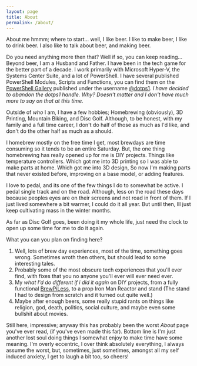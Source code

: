 ```yaml
---
layout: page
title: About
permalink: /about/
---
```


About me hmmm; where to start... well, I like beer.  I like to make beer, I like to drink beer.  I also like to talk about beer, and making beer.

Do you need anything more then that?  Well if so, you can keep reading...  Beyond beer, I am a Husband and Father.  I have been in the tech game for the better part of a decade.  I work primarily with Microsoft Hyper-V, the Systems Center Suite, and a lot of PowerShell.  I have several published PowerShell Modules, Scripts and Functions, you can find them on the [PowerShell Gallery](https://powershellgallery.com) published under the username [@dotps1](https://dotps1.github.io). _I have decided to abandon the dotps1 handle.  Why?  Doesn't matter and I don't have much more to say on that at this time._

Outside of _who_ I am, I have a few hobbies; Homebrewing (obviously), 3D Printing, Mountain Biking, and Disc Golf.  Although, to be honest, with my family and a full time career, I don't do half of those as much as I'd like, and don't do the other half as much as a should.

I homebrew mostly on the free time I get, most brewdays are time consuming so it tends to be an entire Saturday.  But, the one thing homebrewing has really opened up for me is DIY projects.  Things like temperature controllers.  Which got me into 3D printing so I was able to make parts at home.  Which got me into 3D design, So now I'm making parts that never existed before, improving on a base model, or adding features.

I love to pedal, and its one of the few things I do to somewhat be active.  I pedal single track and on the road.  Although, less on the road these days because peoples eyes are on their screens and not road in front of them.  If I just lived somewhere a bit warmer, I could do it all year.  But until then, Ill just keep cultivating mass in the winter months.

As far as Disc Golf goes, been doing it my whole life, just need the clock to open up some time for me to do it again.

What you can you plan on finding here?  
  1. Well, lots of brew day experiences, most of the time, something goes wrong.  Sometimes wroth then others, but should lead to some interesting tales.
  2. Probably some of the most obscure tech experiences that you'll ever find, with fixes that you no anyone you'll ever will ever need ever.
  3. My _what I'd do different if i did it again_ on DIY projects, from a fully functional [BrewPiLess](), to a prop Iron Man Reactor and stand (The stand I had to design from scratch and it turned out quite well.)
  4. Maybe after enough beers, some really stupid rants on things like religion, god, death, politics, social culture, and maybe even some bullshit about movies.

Still here, impressive; anyway this has probably been the worst _About_ page you've ever read, (if you've even made this far).  Bottom line is I'm just another lost soul doing things I somewhat enjoy to make time have some meaning.  I'm overly eccentric, I over think absolutely everything, I always assume the worst, but, sometimes, just sometimes, amongst all my self induced anxiety, I get to laugh a bit too, so cheers!
